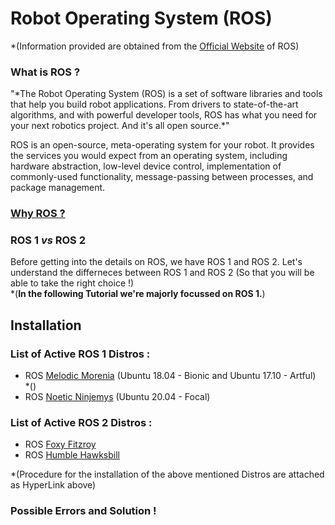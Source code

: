 # Robot Operating System (ROS)
*(Information provided are obtained from the [Official Website](https://www.ros.org) of ROS)
### What is ROS ?
<p>
"*The Robot Operating System (ROS) is a set of software libraries and tools that help you build robot applications. From drivers to state-of-the-art algorithms, and with powerful developer tools, ROS has what you need for your next robotics project. And it's all open source.*"</p>

ROS is an open-source, meta-operating system for your robot. It provides the services you would expect from an operating system, including hardware abstraction, low-level device control, implementation of commonly-used functionality, message-passing between processes, and package management. 

### [Why ROS ?](https://www.ros.org/blog/why-ros/)
### ROS 1 *vs* ROS 2
Before getting into the details on ROS, we have ROS 1 and ROS 2. Let's understand the differneces between ROS 1 and ROS 2 (So that you will be able to take the right choice !) \
*(**In the following Tutorial we're majorly focussed on ROS 1.**)
## Installation
### List of Active ROS 1 Distros :
* ROS [Melodic Morenia](https://wiki.ros.org/melodic) (Ubuntu 18.04 - Bionic and Ubuntu 17.10 - Artful) \
*()
* ROS [Noetic Ninjemys](https://wiki.ros.org/noetic) (Ubuntu 20.04 - Focal)
### List of Active ROS 2 Distros :
* ROS [Foxy Fitzroy](http://docs.ros.org/en/foxy/)
* ROS [Humble Hawksbill](http://docs.ros.org/en/humble/) 

*(Procedure for the installation of the above mentioned Distros are attached as HyperLink above)
### Possible Errors and Solution !
